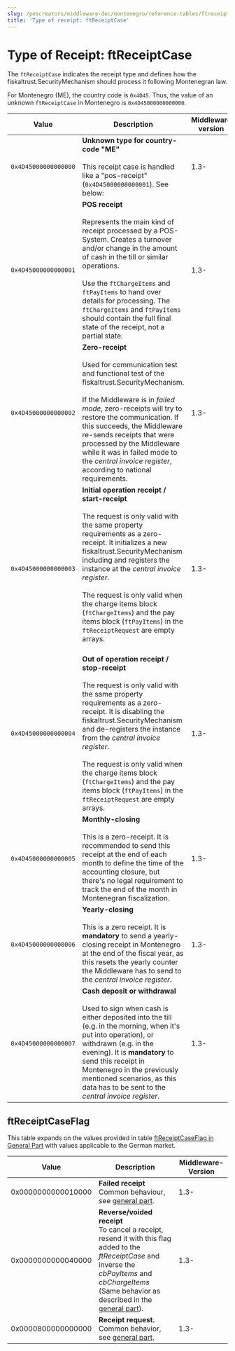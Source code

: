 ```yaml
---
slug: /poscreators/middleware-doc/montenegro/reference-tables/ftreceiptcase
title: 'Type of receipt: ftReceiptCase'
---
```


# Type of Receipt: ftReceiptCase

The `ftReceiptCase` indicates the receipt type and defines how the fiskaltrust.SecurityMechanism should process it following Montenegran law.

For Montenegro (ME), the country code is `0x4D45`. Thus, the value of an unknown `ftReceiptCase` in Montenegro is `0x4D45000000000000`.

| **Value** | **Description** | **Middleware version** |
|-----------|-----------------|-------------------------|
| `0x4D45000000000000` | **Unknown type for country-code "ME"**<br /><br />This receipt case is handled like a "pos-receipt" (`0x4D45000000000001`). See below: | 1.3- |
| `0x4D45000000000001` | **POS receipt**<br /><br />Represents the main kind of receipt processed by a POS-System. Creates a turnover and/or change in the amount of cash in the till or similar operations. <br /><br />Use the `ftChargeItems` and `ftPayItems` to hand over details for processing. The `ftChargeItems` and `ftPayItems` should contain the full final state of the receipt, not a partial state. | 1.3- |
| `0x4D45000000000002` | **Zero-receipt**<br /><br />Used for communication test and functional test of the fiskaltrust.SecurityMechanism.  <br /><br />If the Middleware is in _failed mode_, zero-receipts will try to restore the communication. If this succeeds, the Middleware re-sends receipts that were processed by the Middleware while it was in failed mode to the _central invoice register_, according to national requirements. | 1.3- |
| `0x4D45000000000003` | **Initial operation receipt / start-receipt**<br /><br />The request is only valid with the same property requirements as a zero-receipt. It initializes a new fiskaltrust.SecurityMechanism including and registers the instance at the _central invoice register_.<br /><br />The request is only valid when the charge items block (`ftChargeItems`) and the pay items block (`ftPayItems`) in the `ftReceiptRequest` are empty arrays. <br /><br /> | 1.3- |
| `0x4D45000000000004` | **Out of operation receipt / stop-receipt**<br /><br />The request is only valid with the same property requirements as a zero-receipt. It is disabling the fiskaltrust.SecurityMechanism and de-registers the instance from the _central invoice register_. <br /><br />The request is only valid when the charge items block (`ftChargeItems`) and the pay items block (`ftPayItems`) in the `ftReceiptRequest` are empty arrays. | 1.3- |
| `0x4D45000000000005` | **Monthly-closing**<br /><br />This is a zero-receipt. It is recommended to send this receipt at the end of each month to define the time of the accounting closure, but there's no legal requirement to track the end of the month in Montenegran fiscalization. | 1.3- |
| `0x4D45000000000006` | **Yearly-closing**<br /><br />This is a zero receipt. It is **mandatory** to send a yearly-closing receipt in Montenegro at the end of the fiscal year, as this resets the yearly counter the Middleware has to send to the _central invoice register_. | 1.3- |
| `0x4D45000000000007` | **Cash deposit or withdrawal**<br /><br />Used to sign when cash is either deposited into the till (e.g. in the morning, when it's put into operation), or withdrawn (e.g. in the evening). It is **mandatory** to send this receipt in Montenegro in the previously mentioned scenarios, as this data has to be sent to the _central invoice register_. | 1.3- |


## ftReceiptCaseFlag
This table expands on the values provided in table [ftReceiptCaseFlag in General Part](../../general/reference-tables/reference-tables.md#ftreceiptcaseflag) with values applicable to the German market.

| Value | Description | Middleware-Version |
|-------|-------------|--------------------|
| 0x0000000000010000 | **Failed receipt** <br />Common behaviour, see [general part](../../general/reference-tables/reference-tables.md#ftreceiptcaseflag). | 1.3- |
| 0x0000000000040000 | **Reverse/voided receipt**<br />To cancel a receipt, resend it with this flag added to the _ftReceiptCase_ and inverse the _cbPayItems_ and _cbChargeItems_ (Same behavior as described in the [general part](../../general/reference-tables/reference-tables.md#ftreceiptcaseflag)). | 1.3- |
| 0x0000800000000000 | **Receipt request.** <br />Common behavior, see [general part](../../general/reference-tables/reference-tables.md#ftreceiptcaseflag). | 1.3- |
